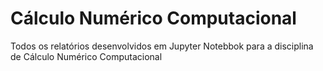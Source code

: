 # Cálculo Numérico Computacional

Todos os relatórios desenvolvidos em Jupyter Notebbok para a disciplina de Cálculo Numérico Computacional
